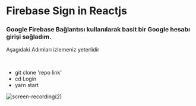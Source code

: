 # Firebase Sign in Reactjs

### Google Firebase Bağlantısı kullanılarak basit bir Google hesabı girişi sağladım.

<p>Aşagıdaki Adımları izlemeniz yeterlidir</p> </br>

- git clone 'repo link'
- cd Login
- yarn start

![screen-recording(2)](https://user-images.githubusercontent.com/43873156/67546395-06a6c280-f705-11e9-9733-e09522db72d6.gif)
